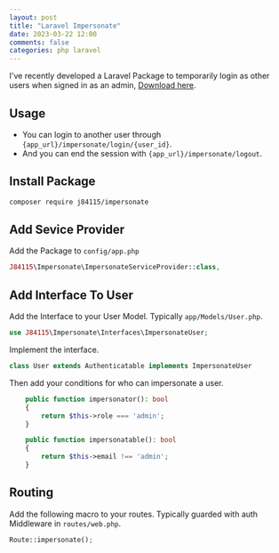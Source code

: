 ```yaml
---
layout: post
title: "Laravel Impersonate"
date: 2023-03-22 12:00
comments: false
categories: php laravel
---
```


I've recently developed a Laravel Package to temporarily login as other users when signed in as an admin, [Download here](https://github.com/84115/Laravel-Impersonate).

## Usage
- You can login to another user through `{app_url}/impersonate/login/{user_id}`.
- And you can end the session with `{app_url}/impersonate/logout`.

## Install Package
```bash
composer require j84115/impersonate
```

## Add Sevice Provider
Add the Package to `config/app.php`

```php
J84115\Impersonate\ImpersonateServiceProvider::class,
```

## Add Interface To User
Add the Interface to your User Model. Typically `app/Models/User.php`.

```php
use J84115\Impersonate\Interfaces\ImpersonateUser;
```

Implement the interface.

```php
class User extends Authenticatable implements ImpersonateUser
```

Then add your conditions for who can impersonate a user.

```php
    public function impersonator(): bool
    {
        return $this->role === 'admin';
    }

    public function impersonatable(): bool
    {
        return $this->email !== 'admin';
    }
```

## Routing
Add the following macro to your routes. Typically guarded with auth Middleware in `routes/web.php`.

```php
Route::impersonate();
```
